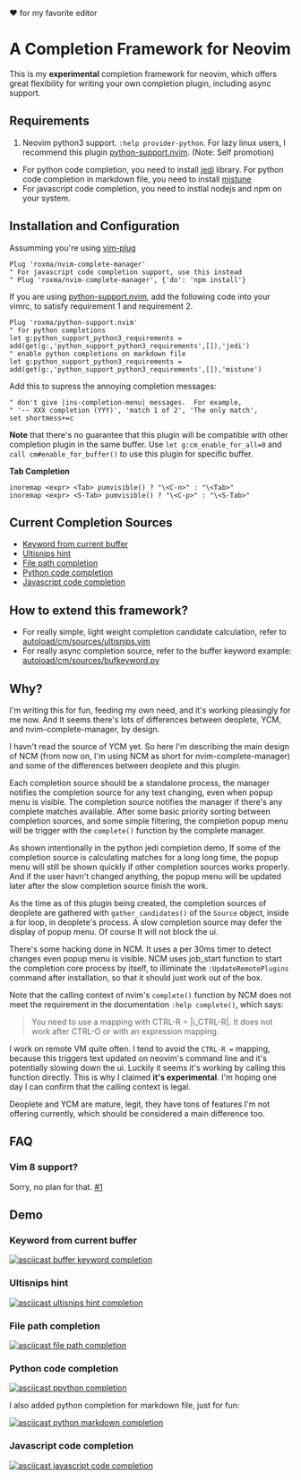  :heart: for my favorite editor

# A Completion Framework for Neovim

This is my **experimental** completion framework for neovim, which offers
great flexibility for writing your own completion plugin, including async
support.

## Requirements

1. Neovim python3 support. `:help provider-python`. For lazy linux users, I
  recommend this plugin
  [python-support.nvim](https://github.com/roxma/python-support.nvim).
  (Note: Self promotion)
- For python code completion, you need to install
  [jedi](https://github.com/davidhalter/jedi) library. For python code
  completion in markdown file, you need to install
  [mistune](https://github.com/lepture/mistune)
- For javascript code completion, you need to instlal nodejs and npm on your
  system.


## Installation and Configuration

Assumming you're using [vim-plug](https://github.com/junegunn/vim-plug)

```vim
Plug 'roxma/nvim-complete-manager'
" For javascript code completion support, use this instead
" Plug 'roxma/nvim-complete-manager', {'do': 'npm install'}
```

If you are using
[python-support.nvim](https://github.com/roxma/python-support.nvim), add the
following code into your vimrc, to satisfy requirement 1 and requirement 2.

```vim
Plug 'roxma/python-support.nvim'
" for python completions
let g:python_support_python3_requirements = add(get(g:,'python_support_python3_requirements',[]),'jedi')
" enable python completions on markdown file
let g:python_support_python3_requirements = add(get(g:,'python_support_python3_requirements',[]),'mistune')
```

Add this to supress the annoying completion messages:

```vim
" don't give |ins-completion-menu| messages.  For example,
" '-- XXX completion (YYY)', 'match 1 of 2', 'The only match',
set shortmess+=c
```

**Note** that there's no guarantee that this plugin will be compatible with
other completion plugin in the same buffer. Use `let g:cm_enable_for_all=0`
and `call cm#enable_for_buffer()` to use this plugin for specific buffer.

**Tab Completion**

```vim
inoremap <expr> <Tab> pumvisible() ? "\<C-n>" : "\<Tab>"
inoremap <expr> <S-Tab> pumvisible() ? "\<C-p>" : "\<S-Tab>"
```


## Current Completion Sources

- [Keyword from current buffer](#keyword-from-current-buffer)
- [Ultisnips hint](#ultisnips-hint)
- [File path completion](#file-path-completion)
- [Python code completion](#python-code-completion)
- [Javascript code completion](#javascript-code-completion)

## How to extend this framework?

- For really simple, light weight completion candidate calculation, refer to
  [autoload/cm/sources/ultisnips.vim](autoload/cm/sources/ultisnips.vim)
- For really async completion source, refer to the buffer keyword example:
  [autoload/cm/sources/bufkeyword.py](autoload/cm/sources/bufkeyword.py)


## Why?

I'm writing this for fun, feeding my own need, and it's working pleasingly for
me now. And It seems there's lots of differences between deoplete, YCM, and
nvim-complete-manager, by design.

I havn't read the source of YCM yet. So here I'm describing the main design of
NCM (from now on, I'm using NCM as short for nvim-complete-manager) and some
of the differences between deoplete and this plugin.

Each completion source should be a standalone process, the manager notifies
the completion source for any text changing, even when popup menu is visible.
The completion source notifies the manager if there's any complete matches
available. After some basic priority sorting between completion sources, and
some simple filtering, the completion popup menu will be trigger with the
`complete()` function by the complete manager.

As shown intentionally in the python jedi completion demo, If some of the
completion source is calculating matches for a long long time, the popup menu
will still be shown quickly if other completion sources works properly. And if
the user havn't changed anything, the popup menu will be updated later after
the slow completion source finish the work.

As the time as of this plugin being created, the completion sources of
deoplete are gathered with `gather_candidates()` of the `Source` object,
inside a for loop, in deoplete's process. A slow completion source may defer
the display of popup menu. Of course It will not block the ui.

There's some hacking done in NCM. It uses a per 30ms timer to detect changes
even popup menu is visible. NCM uses job_start function to start the
completion core process by itself, to illiminate the `:UpdateRemotePlugins`
command after installation, so that it should just work out of the box.

Note that the calling context of nvim's `complete()` function by NCM does not
meet the requirement in the documentation `:help complete()`, which says:

> You need to use a mapping with CTRL-R = |i_CTRL-R|.  It does not work after
> CTRL-O or with an expression mapping.

I work on remote VM quite often. I tend to avoid the `CTRL-R =` mapping,
because this triggers text updated on neovim's command line and it's
potentially slowing down the ui. Luckily it seems it's working by calling this
function directly. This is why I claimed **it's experimental**. I'm hoping one
day I can confirm that the calling context is legal.

Deoplete and YCM are mature, legit, they have tons of features I'm not
offering currently, which should be considered a main difference too.

## FAQ

### Vim 8 support?

Sorry, no plan for that. [#1](https://github.com/roxma/nvim-complete-manager/issues/1)


## Demo

### Keyword from current buffer

[![asciicast buffer keyword completion](https://asciinema.org/a/7kb5ihp73jvk8vytdjghwyu4t.png)](https://asciinema.org/a/7kb5ihp73jvk8vytdjghwyu4t)

### Ultisnips hint

[![asciicast ultisnips hint completion](https://asciinema.org/a/3swl7vylxhjyg2yyd8vdu0tde.png)](https://asciinema.org/a/3swl7vylxhjyg2yyd8vdu0tde)

### File path completion

[![asciicast file path completion](https://asciinema.org/a/2me1ahjfahko8a1xnblls1k41.png)](https://asciinema.org/a/2me1ahjfahko8a1xnblls1k41)

### Python code completion

[![asciicast ppython completion](https://asciinema.org/a/5esfmuse51cfouikm7ik75hqo.png)](https://asciinema.org/a/5esfmuse51cfouikm7ik75hqo)

I also added python completion for markdown file, just for fun:

[![asciicast python markdown completion](https://asciinema.org/a/87jrqlcg3r8qyijcuo3pazcmc.png)](https://asciinema.org/a/87jrqlcg3r8qyijcuo3pazcmc)

### Javascript code completion

[![asciicast javascript code completion](https://asciinema.org/a/72m5ckw7k1m39kquro2jr0l1i.png)](https://asciinema.org/a/72m5ckw7k1m39kquro2jr0l1i)

